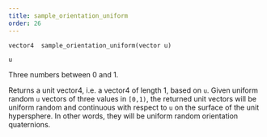 ```yaml
---
title: sample_orientation_uniform
order: 26
---
```

`vector4  sample_orientation_uniform(vector u)`

`u`

Three numbers between 0 and 1.

Returns a unit vector4, i.e. a vector4 of length 1, based on `u`.
Given uniform random `u` vectors of three values in `[0,1)`, the returned unit vectors will be
uniform random and continuous with respect to `u` on the surface of the unit hypersphere.
In other words, they will be uniform random orientation quaternions.
